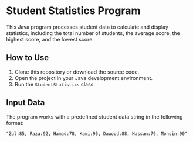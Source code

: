 # Student Statistics Program

This Java program processes student data to calculate and display statistics, including the total number of students, the average score, the highest score, and the lowest score.

## How to Use

1. Clone this repository or download the source code.
2. Open the project in your Java development environment.
3. Run the `StudentStatistics` class.

## Input Data

The program works with a predefined student data string in the following format:

```plaintext
"Zul:85, Raza:92, Hamad:78, Kami:95, Dawood:88, Hassan:79, Mohsin:90"

